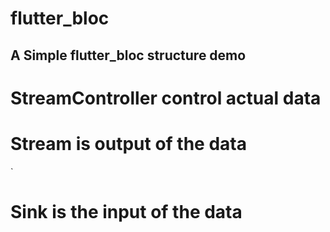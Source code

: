 # flutter_bloc

## A Simple flutter_bloc structure demo

# StreamController control actual data

# Stream is output of the data

`

# Sink is the input of the data
